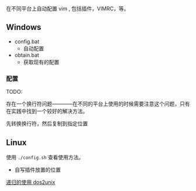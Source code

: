 在不同平台上自动配置 vim , 包括插件，VIMRC，等。

## Windows

- config.bat
    - 自动配置
- obtain.bat
    - 获取现有的配置

### 配置

TODO:

存在一个换行符问题————在不同的平台上使用的时候需要注意这个问题，只有在实践中找到一个较好的解决方法。

先转换换行符，然后复制到指定位置

## Linux

使用 `./config.sh` 查看使用方法。

- 自写插件放置的位置

[递归的使用 dos2unix](https://blog.csdn.net/glt3953/article/details/12510275)
